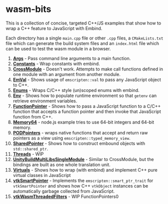 # wasm-bits

This is a collection of concise, targeted C++/JS examples that show how to wrap a C++ feature to JavaScript with Embind.

Each directory has a single `main.cpp` file or other `.cpp` files, a `CMakeLists.txt` file which can generate the build system files and an `index.html` file which can be used to test the wasm module in a browser.

1. [**Args**](https://github.com/jspanchu/wasm-bits/tree/main/Args) - Pass command line arguments to a main function.
2. [**Constants**](https://github.com/jspanchu/wasm-bits/tree/main/Constants) - Wrap constants with embind.
3. [**CrossModule**](https://github.com/jspanchu/wasm-bits/tree/main/CrossModule) - Doesn't work. Attempts to make call functions defined in one module with an argument from another module.
4. [**EmVal**](https://github.com/jspanchu/wasm-bits/tree/main/EmVal) - Shows usage of `emscripten::val` to pass any JavaScript object to C++.
5. [**Enums**](https://github.com/jspanchu/wasm-bits/tree/main/Enums) - Wraps C/C++ style (un)scoped enums with embind.
6. [**Env**](https://github.com/jspanchu/wasm-bits/tree/main/Env) - Shows how to populate runtime environment so that `getenv` can retrieve environment variables.
7. [**FunctionPointer**](https://github.com/jspanchu/wasm-bits/tree/main/FunctionPointer) - Shows how to pass a JavaScript function to a C/C++ function that accepts a function pointer and then invoke that JavaScript function from C++.
8. [**Memory64**](https://github.com/jspanchu/wasm-bits/tree/main/Memory64) - node.js example tries to use 64-bit integers and 64-bit memory.
9. [**PODPointers**](https://github.com/jspanchu/wasm-bits/tree/main/PODPointers) - wraps native functions that accept and return raw pointers as a view using `emscripten::typed_memory_view`.
10. [**SharedPointer**](https://github.com/jspanchu/wasm-bits/tree/main/SharedPointer) - Shows how to construct embound objects with `std::shared_ptr`.
11. [**Threads**](https://github.com/jspanchu/wasm-bits/tree/main/Threads) - WIP
12. [**UnityBuildMultiLibsSingleModule**](https://github.com/jspanchu/wasm-bits/tree/main/UnityBuildMultiLibsSingleModule) - Similar to CrossModule, but the bindings are built as one whole translation unit.
13. [**Virtuals**](https://github.com/jspanchu/wasm-bits/tree/main/Virtuals) - Shows how to wrap (with embind) and implement C++ pure virtual classes in JavaScript
14. [**vtkSmartPointer**](https://github.com/jspanchu/wasm-bits/tree/main/vtkSmartPointer) - Implements the `emscripten::smart_ptr_trait` for `vtkSmartPointer` and shows how C++ `vtkObject` instances can be automatically garbage collected from JavaScript.
15. [**vtkWasmThreadedFilters**](https://github.com/jspanchu/wasm-bits/tree/main/vtkWasmThreadedFilters) - WIP
FunctionPointers0
